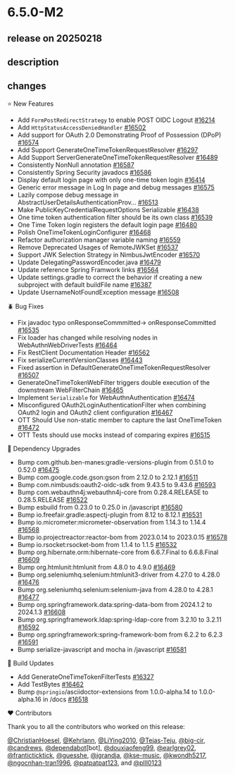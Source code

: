# 6.5.0-M2

## release on 20250218

## description

## changes

⭐ New Features

* Add <code>FormPostRedirectStrategy</code> to enable POST OIDC Logout <a href="https://github.com/spring-projects/spring-security/pull/16214" data-hovercard-type="pull_request" data-hovercard-url="/spring-projects/spring-security/pull/16214/hovercard">#16214</a>
* Add <code>HttpStatusAccessDeniedHandler</code> <a href="https://github.com/spring-projects/spring-security/pull/16502" data-hovercard-type="pull_request" data-hovercard-url="/spring-projects/spring-security/pull/16502/hovercard">#16502</a>
* Add support for OAuth 2.0 Demonstrating Proof of Possession (DPoP) <a href="https://github.com/spring-projects/spring-security/pull/16574" data-hovercard-type="pull_request" data-hovercard-url="/spring-projects/spring-security/pull/16574/hovercard">#16574</a>
* Add Support GenerateOneTimeTokenRequestResolver <a href="https://github.com/spring-projects/spring-security/pull/16297" data-hovercard-type="pull_request" data-hovercard-url="/spring-projects/spring-security/pull/16297/hovercard">#16297</a>
* Add Support ServerGenerateOneTimeTokenRequestResolver <a href="https://github.com/spring-projects/spring-security/pull/16489" data-hovercard-type="pull_request" data-hovercard-url="/spring-projects/spring-security/pull/16489/hovercard">#16489</a>
* Consistently NonNull annotation <a href="https://github.com/spring-projects/spring-security/pull/16587" data-hovercard-type="pull_request" data-hovercard-url="/spring-projects/spring-security/pull/16587/hovercard">#16587</a>
* Consistently Spring Security javadocs <a href="https://github.com/spring-projects/spring-security/pull/16586" data-hovercard-type="pull_request" data-hovercard-url="/spring-projects/spring-security/pull/16586/hovercard">#16586</a>
* Display default login page with only one-time token login <a href="https://github.com/spring-projects/spring-security/issues/16414" data-hovercard-type="issue" data-hovercard-url="/spring-projects/spring-security/issues/16414/hovercard">#16414</a>
* Generic error message in Log In page and debug messages <a href="https://github.com/spring-projects/spring-security/pull/16575" data-hovercard-type="pull_request" data-hovercard-url="/spring-projects/spring-security/pull/16575/hovercard">#16575</a>
* Lazily compose debug message in AbstractUserDetailsAuthenticationProv… <a href="https://github.com/spring-projects/spring-security/pull/16513" data-hovercard-type="pull_request" data-hovercard-url="/spring-projects/spring-security/pull/16513/hovercard">#16513</a>
* Make PublicKeyCredentialRequestOptions Serializable <a href="https://github.com/spring-projects/spring-security/pull/16438" data-hovercard-type="pull_request" data-hovercard-url="/spring-projects/spring-security/pull/16438/hovercard">#16438</a>
* One time token authentication filter should be its own class <a href="https://github.com/spring-projects/spring-security/issues/16539" data-hovercard-type="issue" data-hovercard-url="/spring-projects/spring-security/issues/16539/hovercard">#16539</a>
* One Time Token login registers the default login page <a href="https://github.com/spring-projects/spring-security/pull/16480" data-hovercard-type="pull_request" data-hovercard-url="/spring-projects/spring-security/pull/16480/hovercard">#16480</a>
* Polish OneTimeTokenLoginConfigurer <a href="https://github.com/spring-projects/spring-security/pull/16468" data-hovercard-type="pull_request" data-hovercard-url="/spring-projects/spring-security/pull/16468/hovercard">#16468</a>
* Refactor authorization manager variable naming <a href="https://github.com/spring-projects/spring-security/pull/16559" data-hovercard-type="pull_request" data-hovercard-url="/spring-projects/spring-security/pull/16559/hovercard">#16559</a>
* Remove Deprecated Usages of RemoteJWKSet <a href="https://github.com/spring-projects/spring-security/pull/16537" data-hovercard-type="pull_request" data-hovercard-url="/spring-projects/spring-security/pull/16537/hovercard">#16537</a>
* Support JWK Selection Strategy in NimbusJwtEncoder <a href="https://github.com/spring-projects/spring-security/pull/16570" data-hovercard-type="pull_request" data-hovercard-url="/spring-projects/spring-security/pull/16570/hovercard">#16570</a>
* Update DelegatingPasswordEncoder.java <a href="https://github.com/spring-projects/spring-security/pull/16479" data-hovercard-type="pull_request" data-hovercard-url="/spring-projects/spring-security/pull/16479/hovercard">#16479</a>
* Update reference Spring Framwork links <a href="https://github.com/spring-projects/spring-security/pull/16564" data-hovercard-type="pull_request" data-hovercard-url="/spring-projects/spring-security/pull/16564/hovercard">#16564</a>
* Update settings.gradle to correct the behavior if creating a new subproject with default buildFile name <a href="https://github.com/spring-projects/spring-security/pull/16387" data-hovercard-type="pull_request" data-hovercard-url="/spring-projects/spring-security/pull/16387/hovercard">#16387</a>
* Update UsernameNotFoundException message <a href="https://github.com/spring-projects/spring-security/pull/16508" data-hovercard-type="pull_request" data-hovercard-url="/spring-projects/spring-security/pull/16508/hovercard">#16508</a>

🪲 Bug Fixes

* Fix javadoc typo onResponseCommmitted-> onResponseCommitted <a href="https://github.com/spring-projects/spring-security/pull/16535" data-hovercard-type="pull_request" data-hovercard-url="/spring-projects/spring-security/pull/16535/hovercard">#16535</a>
* Fix loader has changed while resolving nodes in WebAuthnWebDriverTests <a href="https://github.com/spring-projects/spring-security/issues/16464" data-hovercard-type="issue" data-hovercard-url="/spring-projects/spring-security/issues/16464/hovercard">#16464</a>
* Fix RestClient Documentation Header <a href="https://github.com/spring-projects/spring-security/pull/16562" data-hovercard-type="pull_request" data-hovercard-url="/spring-projects/spring-security/pull/16562/hovercard">#16562</a>
* Fix serializeCurrentVersionClasses <a href="https://github.com/spring-projects/spring-security/pull/16443" data-hovercard-type="pull_request" data-hovercard-url="/spring-projects/spring-security/pull/16443/hovercard">#16443</a>
* Fixed assertion in DefaultGenerateOneTimeTokenRequestResolver <a href="https://github.com/spring-projects/spring-security/pull/16507" data-hovercard-type="pull_request" data-hovercard-url="/spring-projects/spring-security/pull/16507/hovercard">#16507</a>
* GenerateOneTimeTokenWebFilter triggers double execution of the downstream WebFilterChain <a href="https://github.com/spring-projects/spring-security/issues/16465" data-hovercard-type="issue" data-hovercard-url="/spring-projects/spring-security/issues/16465/hovercard">#16465</a>
* Implement <code>Serializable</code> for WebAuthnAuthentication <a href="https://github.com/spring-projects/spring-security/issues/16474" data-hovercard-type="issue" data-hovercard-url="/spring-projects/spring-security/issues/16474/hovercard">#16474</a>
* Misconfigured OAuth2LoginAuthenticationFilter when combining OAuth2 login and OAuth2 client configuration <a href="https://github.com/spring-projects/spring-security/issues/16467" data-hovercard-type="issue" data-hovercard-url="/spring-projects/spring-security/issues/16467/hovercard">#16467</a>
* OTT Should Use non-static member to capture the last OneTimeToken <a href="https://github.com/spring-projects/spring-security/issues/16472" data-hovercard-type="issue" data-hovercard-url="/spring-projects/spring-security/issues/16472/hovercard">#16472</a>
* OTT Tests should use mocks instead of comparing expires <a href="https://github.com/spring-projects/spring-security/issues/16515" data-hovercard-type="issue" data-hovercard-url="/spring-projects/spring-security/issues/16515/hovercard">#16515</a>

🔨 Dependency Upgrades

* Bump com.github.ben-manes:gradle-versions-plugin from 0.51.0 to 0.52.0 <a href="https://github.com/spring-projects/spring-security/pull/16475" data-hovercard-type="pull_request" data-hovercard-url="/spring-projects/spring-security/pull/16475/hovercard">#16475</a>
* Bump com.google.code.gson:gson from 2.12.0 to 2.12.1 <a href="https://github.com/spring-projects/spring-security/pull/16511" data-hovercard-type="pull_request" data-hovercard-url="/spring-projects/spring-security/pull/16511/hovercard">#16511</a>
* Bump com.nimbusds:oauth2-oidc-sdk from 9.43.5 to 9.43.6 <a href="https://github.com/spring-projects/spring-security/pull/16593" data-hovercard-type="pull_request" data-hovercard-url="/spring-projects/spring-security/pull/16593/hovercard">#16593</a>
* Bump com.webauthn4j:webauthn4j-core from 0.28.4.RELEASE to 0.28.5.RELEASE <a href="https://github.com/spring-projects/spring-security/pull/16522" data-hovercard-type="pull_request" data-hovercard-url="/spring-projects/spring-security/pull/16522/hovercard">#16522</a>
* Bump esbuild from 0.23.0 to 0.25.0 in /javascript <a href="https://github.com/spring-projects/spring-security/pull/16580" data-hovercard-type="pull_request" data-hovercard-url="/spring-projects/spring-security/pull/16580/hovercard">#16580</a>
* Bump io.freefair.gradle:aspectj-plugin from 8.12 to 8.12.1 <a href="https://github.com/spring-projects/spring-security/pull/16531" data-hovercard-type="pull_request" data-hovercard-url="/spring-projects/spring-security/pull/16531/hovercard">#16531</a>
* Bump io.micrometer:micrometer-observation from 1.14.3 to 1.14.4 <a href="https://github.com/spring-projects/spring-security/pull/16568" data-hovercard-type="pull_request" data-hovercard-url="/spring-projects/spring-security/pull/16568/hovercard">#16568</a>
* Bump io.projectreactor:reactor-bom from 2023.0.14 to 2023.0.15 <a href="https://github.com/spring-projects/spring-security/pull/16578" data-hovercard-type="pull_request" data-hovercard-url="/spring-projects/spring-security/pull/16578/hovercard">#16578</a>
* Bump io.rsocket:rsocket-bom from 1.1.4 to 1.1.5 <a href="https://github.com/spring-projects/spring-security/pull/16532" data-hovercard-type="pull_request" data-hovercard-url="/spring-projects/spring-security/pull/16532/hovercard">#16532</a>
* Bump org.hibernate.orm:hibernate-core from 6.6.7.Final to 6.6.8.Final <a href="https://github.com/spring-projects/spring-security/pull/16609" data-hovercard-type="pull_request" data-hovercard-url="/spring-projects/spring-security/pull/16609/hovercard">#16609</a>
* Bump org.htmlunit:htmlunit from 4.8.0 to 4.9.0 <a href="https://github.com/spring-projects/spring-security/pull/16469" data-hovercard-type="pull_request" data-hovercard-url="/spring-projects/spring-security/pull/16469/hovercard">#16469</a>
* Bump org.seleniumhq.selenium:htmlunit3-driver from 4.27.0 to 4.28.0 <a href="https://github.com/spring-projects/spring-security/pull/16476" data-hovercard-type="pull_request" data-hovercard-url="/spring-projects/spring-security/pull/16476/hovercard">#16476</a>
* Bump org.seleniumhq.selenium:selenium-java from 4.28.0 to 4.28.1 <a href="https://github.com/spring-projects/spring-security/pull/16477" data-hovercard-type="pull_request" data-hovercard-url="/spring-projects/spring-security/pull/16477/hovercard">#16477</a>
* Bump org.springframework.data:spring-data-bom from 2024.1.2 to 2024.1.3 <a href="https://github.com/spring-projects/spring-security/pull/16608" data-hovercard-type="pull_request" data-hovercard-url="/spring-projects/spring-security/pull/16608/hovercard">#16608</a>
* Bump org.springframework.ldap:spring-ldap-core from 3.2.10 to 3.2.11 <a href="https://github.com/spring-projects/spring-security/pull/16592" data-hovercard-type="pull_request" data-hovercard-url="/spring-projects/spring-security/pull/16592/hovercard">#16592</a>
* Bump org.springframework:spring-framework-bom from 6.2.2 to 6.2.3 <a href="https://github.com/spring-projects/spring-security/pull/16591" data-hovercard-type="pull_request" data-hovercard-url="/spring-projects/spring-security/pull/16591/hovercard">#16591</a>
* Bump serialize-javascript and mocha in /javascript <a href="https://github.com/spring-projects/spring-security/pull/16581" data-hovercard-type="pull_request" data-hovercard-url="/spring-projects/spring-security/pull/16581/hovercard">#16581</a>

🔩 Build Updates

* Add GenerateOneTimeTokenFilterTests <a href="https://github.com/spring-projects/spring-security/pull/16327" data-hovercard-type="pull_request" data-hovercard-url="/spring-projects/spring-security/pull/16327/hovercard">#16327</a>
* Add TestBytes <a href="https://github.com/spring-projects/spring-security/issues/16462" data-hovercard-type="issue" data-hovercard-url="/spring-projects/spring-security/issues/16462/hovercard">#16462</a>
* Bump <code>@springio</code>/asciidoctor-extensions from 1.0.0-alpha.14 to 1.0.0-alpha.16 in /docs <a href="https://github.com/spring-projects/spring-security/pull/16518" data-hovercard-type="pull_request" data-hovercard-url="/spring-projects/spring-security/pull/16518/hovercard">#16518</a>

❤️ Contributors

Thank you to all the contributors who worked on this release:

<a class="user-mention notranslate" data-hovercard-type="user" data-hovercard-url="/users/ChristianHoesel/hovercard" data-octo-click="hovercard-link-click" data-octo-dimensions="link_type:self" href="https://github.com/ChristianHoesel">@ChristianHoesel</a>, <a class="user-mention notranslate" data-hovercard-type="user" data-hovercard-url="/users/Kehrlann/hovercard" data-octo-click="hovercard-link-click" data-octo-dimensions="link_type:self" href="https://github.com/Kehrlann">@Kehrlann</a>, <a class="user-mention notranslate" data-hovercard-type="user" data-hovercard-url="/users/LiYing2010/hovercard" data-octo-click="hovercard-link-click" data-octo-dimensions="link_type:self" href="https://github.com/LiYing2010">@LiYing2010</a>, <a class="user-mention notranslate" data-hovercard-type="user" data-hovercard-url="/users/Tejas-Teju/hovercard" data-octo-click="hovercard-link-click" data-octo-dimensions="link_type:self" href="https://github.com/Tejas-Teju">@Tejas-Teju</a>, <a class="user-mention notranslate" data-hovercard-type="user" data-hovercard-url="/users/big-cir/hovercard" data-octo-click="hovercard-link-click" data-octo-dimensions="link_type:self" href="https://github.com/big-cir">@big-cir</a>, <a class="user-mention notranslate" data-hovercard-type="user" data-hovercard-url="/users/candrews/hovercard" data-octo-click="hovercard-link-click" data-octo-dimensions="link_type:self" href="https://github.com/candrews">@candrews</a>, <a class="user-mention notranslate" data-hovercard-type="organization" data-hovercard-url="/orgs/dependabot/hovercard" data-octo-click="hovercard-link-click" data-octo-dimensions="link_type:self" href="https://github.com/dependabot">@dependabot</a>[bot], <a class="user-mention notranslate" data-hovercard-type="user" data-hovercard-url="/users/douxiaofeng99/hovercard" data-octo-click="hovercard-link-click" data-octo-dimensions="link_type:self" href="https://github.com/douxiaofeng99">@douxiaofeng99</a>, <a class="user-mention notranslate" data-hovercard-type="user" data-hovercard-url="/users/earlgrey02/hovercard" data-octo-click="hovercard-link-click" data-octo-dimensions="link_type:self" href="https://github.com/earlgrey02">@earlgrey02</a>, <a class="user-mention notranslate" data-hovercard-type="user" data-hovercard-url="/users/franticticktick/hovercard" data-octo-click="hovercard-link-click" data-octo-dimensions="link_type:self" href="https://github.com/franticticktick">@franticticktick</a>, <a class="user-mention notranslate" data-hovercard-type="user" data-hovercard-url="/users/guesshe/hovercard" data-octo-click="hovercard-link-click" data-octo-dimensions="link_type:self" href="https://github.com/guesshe">@guesshe</a>, <a class="user-mention notranslate" data-hovercard-type="user" data-hovercard-url="/users/jgrandja/hovercard" data-octo-click="hovercard-link-click" data-octo-dimensions="link_type:self" href="https://github.com/jgrandja">@jgrandja</a>, <a class="user-mention notranslate" data-hovercard-type="user" data-hovercard-url="/users/kse-music/hovercard" data-octo-click="hovercard-link-click" data-octo-dimensions="link_type:self" href="https://github.com/kse-music">@kse-music</a>, <a class="user-mention notranslate" data-hovercard-type="user" data-hovercard-url="/users/kwondh5217/hovercard" data-octo-click="hovercard-link-click" data-octo-dimensions="link_type:self" href="https://github.com/kwondh5217">@kwondh5217</a>, <a class="user-mention notranslate" data-hovercard-type="user" data-hovercard-url="/users/ngocnhan-tran1996/hovercard" data-octo-click="hovercard-link-click" data-octo-dimensions="link_type:self" href="https://github.com/ngocnhan-tran1996">@ngocnhan-tran1996</a>, <a class="user-mention notranslate" data-hovercard-type="user" data-hovercard-url="/users/patpatpat123/hovercard" data-octo-click="hovercard-link-click" data-octo-dimensions="link_type:self" href="https://github.com/patpatpat123">@patpatpat123</a>, and <a class="user-mention notranslate" data-hovercard-type="user" data-hovercard-url="/users/plll0123/hovercard" data-octo-click="hovercard-link-click" data-octo-dimensions="link_type:self" href="https://github.com/plll0123">@plll0123</a>


